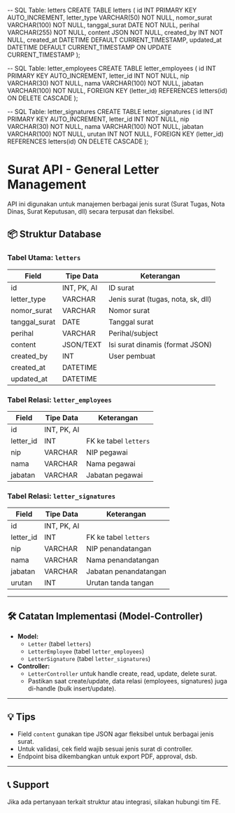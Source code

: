 -- SQL Table: letters
CREATE TABLE letters (
  id INT PRIMARY KEY AUTO_INCREMENT,
  letter_type VARCHAR(50) NOT NULL,
  nomor_surat VARCHAR(100) NOT NULL,
  tanggal_surat DATE NOT NULL,
  perihal VARCHAR(255) NOT NULL,
  content JSON NOT NULL,
  created_by INT NOT NULL,
  created_at DATETIME DEFAULT CURRENT_TIMESTAMP,
  updated_at DATETIME DEFAULT CURRENT_TIMESTAMP ON UPDATE CURRENT_TIMESTAMP
);

-- SQL Table: letter_employees
CREATE TABLE letter_employees (
  id INT PRIMARY KEY AUTO_INCREMENT,
  letter_id INT NOT NULL,
  nip VARCHAR(30) NOT NULL,
  nama VARCHAR(100) NOT NULL,
  jabatan VARCHAR(100) NOT NULL,
  FOREIGN KEY (letter_id) REFERENCES letters(id) ON DELETE CASCADE
);

-- SQL Table: letter_signatures
CREATE TABLE letter_signatures (
  id INT PRIMARY KEY AUTO_INCREMENT,
  letter_id INT NOT NULL,
  nip VARCHAR(30) NOT NULL,
  nama VARCHAR(100) NOT NULL,
  jabatan VARCHAR(100) NOT NULL,
  urutan INT NOT NULL,
  FOREIGN KEY (letter_id) REFERENCES letters(id) ON DELETE CASCADE
);

# Surat API - General Letter Management

API ini digunakan untuk manajemen berbagai jenis surat (Surat Tugas, Nota Dinas, Surat Keputusan, dll) secara terpusat dan fleksibel.

## 📦 Struktur Database

### Tabel Utama: `letters`
| Field         | Tipe Data   | Keterangan                                 |
|---------------|-------------|--------------------------------------------|
| id            | INT, PK, AI | ID surat                                   |
| letter_type   | VARCHAR     | Jenis surat (tugas, nota, sk, dll)         |
| nomor_surat   | VARCHAR     | Nomor surat                                |
| tanggal_surat | DATE        | Tanggal surat                              |
| perihal       | VARCHAR     | Perihal/subject                            |
| content       | JSON/TEXT   | Isi surat dinamis (format JSON)            |
| created_by    | INT         | User pembuat                               |
| created_at    | DATETIME    |                                            |
| updated_at    | DATETIME    |                                            |

### Tabel Relasi: `letter_employees`
| Field      | Tipe Data   | Keterangan                |
|------------|-------------|---------------------------|
| id         | INT, PK, AI |                           |
| letter_id  | INT         | FK ke tabel `letters`     |
| nip        | VARCHAR     | NIP pegawai               |
| nama       | VARCHAR     | Nama pegawai              |
| jabatan    | VARCHAR     | Jabatan pegawai           |

### Tabel Relasi: `letter_signatures`
| Field      | Tipe Data   | Keterangan                |
|------------|-------------|---------------------------|
| id         | INT, PK, AI |                           |
| letter_id  | INT         | FK ke tabel `letters`     |
| nip        | VARCHAR     | NIP penandatangan         |
| nama       | VARCHAR     | Nama penandatangan        |
| jabatan    | VARCHAR     | Jabatan penandatangan     |
| urutan     | INT         | Urutan tanda tangan       |

---

## 🛠️ Catatan Implementasi (Model-Controller)

- **Model:**  
  - `Letter` (tabel `letters`)
  - `LetterEmployee` (tabel `letter_employees`)
  - `LetterSignature` (tabel `letter_signatures`)
- **Controller:**  
  - `LetterController` untuk handle create, read, update, delete surat.
  - Pastikan saat create/update, data relasi (employees, signatures) juga di-handle (bulk insert/update).

---

## 💡 Tips

- Field `content` gunakan tipe JSON agar fleksibel untuk berbagai jenis surat.
- Untuk validasi, cek field wajib sesuai jenis surat di controller.
- Endpoint bisa dikembangkan untuk export PDF, approval, dsb.

---

## 📞 Support

Jika ada pertanyaan terkait struktur atau integrasi, silakan hubungi tim FE. 